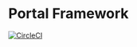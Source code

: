 # Portal Framework

[![CircleCI](https://circleci.com/gh/YukinaMochizuki/portal-framework/tree/master.svg?style=svg)](https://circleci.com/gh/YukinaMochizuki/portal-framework/tree/master)


